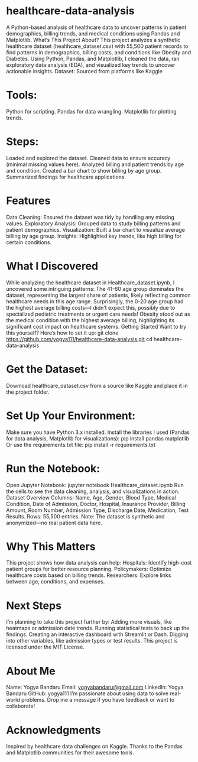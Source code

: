 # healthcare-data-analysis
A Python-based analysis of healthcare data to uncover patterns in patient demographics, billing trends, and medical conditions using Pandas and Matplotlib.
What’s This Project About?
This project analyzes a synthetic healthcare dataset (healthcare_dataset.csv) with 55,500 patient records to find patterns in demographics, billing costs, and conditions like Obesity and Diabetes. Using Python, Pandas, and Matplotlib, I cleaned the data, ran exploratory data analysis (EDA), and visualized key trends to uncover actionable insights.
Dataset: Sourced from platforms like Kaggle 
# Tools:
Python for scripting.
Pandas for data wrangling.
Matplotlib for plotting trends.
# Steps:
Loaded and explored the dataset.
Cleaned data to ensure accuracy (minimal missing values here).
Analyzed billing and patient trends by age and condition.
Created a bar chart to show billing by age group.
Summarized findings for healthcare applications.
# Features
Data Cleaning: Ensured the dataset was tidy by handling any missing values.
Exploratory Analysis: Grouped data to study billing patterns and patient demographics.
Visualization: Built a bar chart to visualize average billing by age group.
Insights: Highlighted key trends, like high billing for certain conditions.
# What I Discovered
While analyzing the healthcare dataset in Healthcare_dataset.ipynb, I uncovered some intriguing patterns:
The 41-60 age group dominates the dataset, representing the largest share of patients, likely reflecting common healthcare needs in this age range.
Surprisingly, the 0-20 age group had the highest average billing costs—I didn’t expect this, possibly due to specialized pediatric treatments or urgent care needs!
Obesity stood out as the medical condition with the highest average billing, highlighting its significant cost impact on healthcare systems.
Getting Started
Want to try this yourself? Here’s how to set it up:
git clone https://github.com/yogya111/healthcare-data-analysis.git
cd healthcare-data-analysis
# Get the Dataset:
Download healthcare_dataset.csv from a source like Kaggle and place it in the project folder.
# Set Up Your Environment:
Make sure you have Python 3.x installed.
Install the libraries I used (Pandas for data analysis, Matplotlib for visualizations):
pip install pandas matplotlib
Or use the requirements.txt file:
pip install -r requirements.txt
# Run the Notebook:
Open Jupyter Notebook:
jupyter notebook Healthcare_dataset.ipynb
Run the cells to see the data cleaning, analysis, and visualizations in action.
Dataset Overview
Columns: Name, Age, Gender, Blood Type, Medical Condition, Date of Admission, Doctor, Hospital, Insurance Provider, Billing Amount, Room Number, Admission Type, Discharge Date, Medication, Test Results.
Rows: 55,500 entries.
Note: The dataset is synthetic and anonymized—no real patient data here.
 # Why This Matters
This project shows how data analysis can help:
Hospitals: Identify high-cost patient groups for better resource planning.
Policymakers: Optimize healthcare costs based on billing trends.
Researchers: Explore links between age, conditions, and expenses.
 # Next Steps
I’m planning to take this project further by:
Adding more visuals, like heatmaps or admission date trends.
Running statistical tests to back up the findings.
Creating an interactive dashboard with Streamlit or Dash.
Digging into other variables, like admission types or test results.
This project is licensed under the MIT License.
# About Me
Name: Yogya Bandaru
Email: yogyabandaru@gmail.com
LinkedIn: Yogya Bandaru
GitHub: yogya111
I’m passionate about using data to solve real-world problems. Drop me a message if you have feedback or want to collaborate!
# Acknowledgments
Inspired by healthcare data challenges on Kaggle.
Thanks to the Pandas and Matplotlib communities for their awesome tools.
